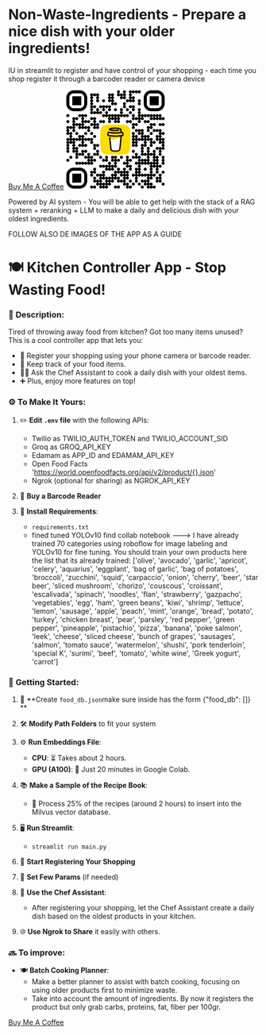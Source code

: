 # Non-Waste-Ingredients - Prepare a nice dish with your older ingredients!
IU in streamlit to register and have control of your shopping - each time you shop register it through a barcoder reader or camera device

[Buy Me A Coffee](https://www.buymeacoffee.com/erikmartinz) <img src="./QR.png" alt="Buy Me A Coffee QR Code" width="200" height="200">


Powered by AI system - You will be able to get help with the stack of a RAG system + reranking + LLM to make a daily and delicious dish with your oldest ingredients.

FOLLOW ALSO DE IMAGES OF THE APP AS A GUIDE

# 🍽️ **Kitchen Controller App** - **Stop Wasting Food!**

### 📜 **Description:**
Tired of throwing away food from kitchen? Got too many items unused? This is a cool controller app that lets you:
- 📸 Register your shopping using your phone camera or barcode reader.
- 🔄 Keep track of your food items.
- 👨‍🍳 Ask the Chef Assistant to cook a daily dish with your oldest items.
- ➕ Plus, enjoy more features on top!

### ⚙️ **To Make It Yours:**

1. ✏️ **Edit `.env` file** with the following APIs:
   - Twilio as TWILIO_AUTH_TOKEN and TWILIO_ACCOUNT_SID
   - Groq as GROQ_API_KEY
   - Edamam as APP_ID and EDAMAM_API_KEY
   - Open Food Facts 'https://world.openfoodfacts.org/api/v2/product/{}.json'
   - Ngrok (optional for sharing) as NGROK_API_KEY

2. 🛒 **Buy a Barcode Reader**

3. 💾 **Install Requirements**:
   - `requirements.txt`
   - fined tuned YOLOv10 find collab notebook ---> I have already trained 70 categories using roboflow for image labeling and YOLOv10 for fine tuning. You should train your own products here the list that its already trained: 
     ['olive', 'avocado', 'garlic', 'apricot', 'celery', 'aquarius', 'eggplant', 'bag of garlic', 'bag of potatoes', 'broccoli', 'zucchini', 'squid', 'carpaccio', 'onion', 'cherry', 'beer', 'star beer', 'sliced ​​mushroom', 'chorizo', 'couscous', 'croissant', 'escalivada', 'spinach', 'noodles', 'flan', 'strawberry', 'gazpacho', 'vegetables', 'egg', 'ham', 'green beans', 'kiwi', 'shrimp', 'lettuce', 'lemon', 'sausage', 'apple', 'peach', 'mint', 'orange', 'bread', 'potato', 'turkey', 'chicken breast', 'pear', 'parsley', 'red pepper', 'green pepper', 'pineapple', 'pistachio', 'pizza', 'banana', 'poke salmon', 'leek', 'cheese', 'sliced cheese', 'bunch of grapes', 'sausages', 'salmon', 'tomato sauce', 'watermelon', 'shushi', 'pork tenderloin', 'special K', 'surimi', 'beef', 'tomato', 'white wine', 'Greek yogurt', 'carrot']

### 🚀 **Getting Started:**

1. 📂 **Create `food_db.json`make sure inside has the form {"food_db": []} **
2. 🛠️ **Modify Path Folders** to fit your system
3. ⚙️ **Run Embeddings File**:
   - **CPU**: ⏳ Takes about 2 hours.
   - **GPU (A100)**: 🚀 Just 20 minutes in Google Colab.

4. 📚 **Make a Sample of the Recipe Book**:
   - 🍳 Process 25% of the recipes (around 2 hours) to insert into the Milvus vector database.

5. 🖥️ **Run Streamlit**:
   - `streamlit run main.py`

6. 📝 **Start Registering Your Shopping**

7. 🔧 **Set Few Params** (if needed)

8. 🍲 **Use the Chef Assistant**:
   - After registering your shopping, let the Chef Assistant create a daily dish based on the oldest products in your kitchen.

9. 🌐 **Use Ngrok to Share** it easily with others.

### 🔜 **To improve:**
- 🍽️ **Batch Cooking Planner**:
   - Make a better planner to assist with batch cooking, focusing on using older products first to minimize waste.
   - Take into account the amount of ingredients. By now it registers the product but only grab carbs, proteins, fat, fiber per 100gr.


[Buy Me A Coffee](https://www.buymeacoffee.com/erikmartinz)
